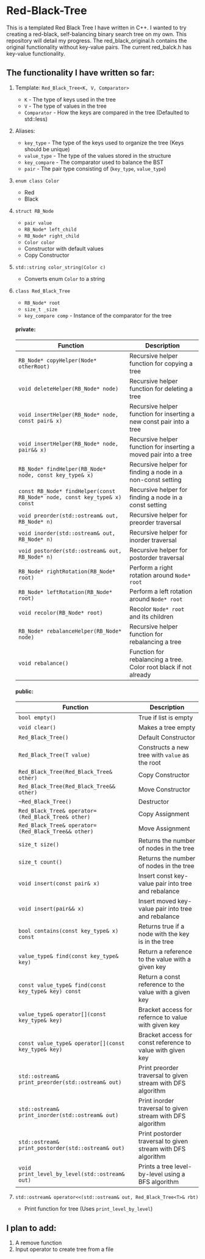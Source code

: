 # Red-Black-Tree
This is a templated Red Black Tree I have written in C++. I wanted to try creating a red-black, self-balancing binary search tree on my own. This repository will detail my progress. The red_black_original.h contains the original functionality without key-value pairs. The current red_balck.h has key-value functionality.

## The functionality I have written so far:
  1. Template: `Red_Black_Tree<K, V, Comparator>`
     * `K` - The type of keys used in the tree
     * `V` - The type of values in the tree
     * `Comparator` - How the keys are compared in the tree (Defaulted to std::less)
  2. Aliases:
     * `key_type` - The type of the keys used to organize the tree (Keys should be unique)
     * `value_type` - The type of the values stored in the structure
     * `key_compare` - The comparator used to balance the BST
     * `pair` - The pair type consisting of (`key_type`, `value_type`)
  2. `enum class Color`
     * Red
     * Black
  3. `struct RB_Node`
     * `pair value`
     * `RB_Node* left_child`
     * `RB_Node* right_child` 
     * `Color color`
     * Constructor with default values
     * Copy Constructor
  4. `std::string color_string(Color c)`
     - Converts enum `Color` to a string
  5. `class Red_Black_Tree`
     * `RB_Node* root`
     * `size_t _size`
     * `key_compare comp` - Instance of the comparator for the tree
     
     #### private:
        | Function                                                                  | Description                                                          |
        |---------------------------------------------------------------------------|----------------------------------------------------------------------|
        | `RB_Node* copyHelper(Node* otherRoot)`                                    | Recursive helper function for copying a tree                         |
        | `void deleteHelper(RB_Node* node)`                                        | Recursive helper function for deleting a tree                        |
        | `void insertHelper(RB_Node* node, const pair& x)`                         | Recursive helper function for inserting a new const pair into a tree |
        | `void insertHelper(RB_Node* node, pair&& x)`                              | Recursive helper function for inserting a moved pair into a tree     |
        | `RB_Node* findHelper(RB_Node* node, const key_type& x)`                   | Recursive helper for finding a node in a non-const setting           |
        | `const RB_Node* findHelper(const RB_Node* node, const key_type& x) const` | Recursive helper for finding a node in a const setting               |
        | `void preorder(std::ostream& out, RB_Node* n)`                            | Recursive helper for preorder traversal                              |
        | `void inorder(std::ostream& out, RB_Node* n)`                             | Recursive helper for inorder traversal                               |
        | `void postorder(std::ostream& out, RB_Node* n)`                           | Recursive helper for postorder traversal                             |
        | `RB_Node* rightRotation(RB_Node* root)`                                   | Perform a right rotation around `Node* root`                         |
        | `RB_Node* leftRotation(RB_Node* root)`                                    | Perform a left rotation around `Node* root`                          |
        | `void recolor(RB_Node* root)`                                             | Recolor `Node* root` and its children                                |
        | `RB_Node* rebalanceHelper(RB_Node* node)`                                 | Recursive helper function for rebalancing a tree                     |
        | `void rebalance()`                                                        | Function for rebalancing a tree. Color root black if not already     |
     
     #### public:
        | Function                                            | Description                                                  |
        |-----------------------------------------------------|--------------------------------------------------------------|
        | `bool empty()`                                      | True if list is empty                                        |
        | `void clear()`                                      | Makes a tree empty                                           |
        | `Red_Black_Tree()`                                  | Default Constructor                                          |
        | `Red_Black_Tree(T value)`                           | Constructs a new tree with `value` as the root               |
        | `Red_Black_Tree(Red_Black_Tree& other)`             | Copy Constructor                                             |
        | `Red_Black_Tree(Red_Black_Tree&& other)`            | Move Constructor                                             |
        | `~Red_Black_Tree()`                                 | Destructor                                                   |
        | `Red_Black_Tree& operator=(Red_Black_Tree& other)`  | Copy Assignment                                              |
        | `Red_Black_Tree& operator=(Red_Black_Tree&& other)` | Move Assignment                                              |
        | `size_t size()`                                     | Returns the number of nodes in the tree                      |
        | `size_t count()`                                    | Returns the number of nodes in the tree                      |
        | `void insert(const pair& x)`                        | Insert const key-value pair into tree and rebalance          |
        | `void insert(pair&& x)`                             | Insert moved key-value pair into tree and rebalance          |
        | `bool contains(const key_type& x) const`            | Returns true if a node with the key is in the tree           |
        | `value_type& find(const key_type& key)`             | Return a reference to the value with a given key             |
        | `const value_type& find(const key_type& key) const` | Return a const reference to the value with a given key       |
        | `value_type& operator[](const key_type& key)`       | Bracket access for refernce to value with given key          |
        | `const value_type& operator[](const key_type& key)` | Bracket access for const reference to value with given key   |
        | `std::ostream& print_preorder(std::ostream& out)`   | Print preorder traversal to given stream with DFS algorithm  |
        | `std::ostream& print_inorder(std::ostream& out)`    | Print inorder traversal to given stream with DFS algorithm   |
        | `std::ostream& print_postorder(std::ostream& out)`  | Print postorder traversal to given stream with DFS algorithm |
        | `void print_level_by_level(std::ostream& out)`      | Prints a tree level-by-level using a BFS algorithm           |
   
   6. `std::ostream& operator<<(std::ostream& out, Red_Black_Tree<T>& rbt)`
      - Print function for tree (Uses `print_level_by_level`)
  
## I plan to add:
  1. A remove function
  2. Input operator to create tree from a file
